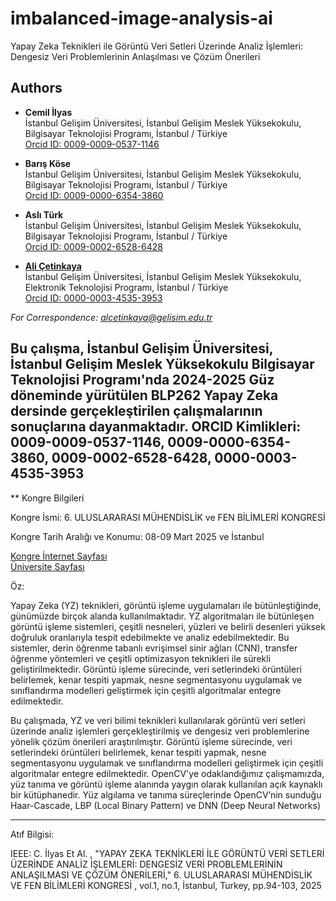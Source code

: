 # imbalanced-image-analysis-ai

Yapay Zeka Teknikleri ile Görüntü Veri Setleri Üzerinde Analiz İşlemleri: Dengesiz Veri Problemlerinin Anlaşılması ve Çözüm Önerileri

## Authors  

- **Cemil İlyas**    
  İstanbul Gelişim Üniversitesi, İstanbul Gelişim Meslek Yüksekokulu, Bilgisayar Teknolojisi Programı, İstanbul / Türkiye    
  [Orcid ID: 0009-0009-0537-1146](https://orcid.org/0009-0009-0537-1146)

- **Barış Köse**    
  İstanbul Gelişim Üniversitesi, İstanbul Gelişim Meslek Yüksekokulu, Bilgisayar Teknolojisi Programı, İstanbul / Türkiye     
  [Orcid ID: 0009-0000-6354-3860](https://orcid.org/0009-0000-6354-3860)

- **Aslı Türk**    
  İstanbul Gelişim Üniversitesi, İstanbul Gelişim Meslek Yüksekokulu, Bilgisayar Teknolojisi Programı, İstanbul / Türkiye    
  [Orcid ID: 0009-0002-6528-6428](https://orcid.org/0009-0002-6528-6428)

- [**Ali Çetinkaya**](https://scholar.google.com.tr/citations?user=XSEW-NcAAAAJ)    
  İstanbul Gelişim Üniversitesi, İstanbul Gelişim Meslek Yüksekokulu, Elektronik Teknolojisi Programı, İstanbul / Türkiye     
  [Orcid ID: 0000-0003-4535-3953](https://orcid.org/0000-0003-4535-3953)

*For Correspondence: alcetinkaya@gelisim.edu.tr*

##  Bu çalışma, İstanbul Gelişim Üniversitesi, İstanbul Gelişim Meslek Yüksekokulu Bilgisayar Teknolojisi Programı'nda 2024-2025 Güz döneminde yürütülen BLP262 Yapay Zeka dersinde gerçekleştirilen çalışmalarının sonuçlarına dayanmaktadır. ORCID Kimlikleri: 0009-0009-0537-1146, 0009-0000-6354-3860, 0009-0002-6528-6428, 0000-0003-4535-3953

** Kongre Bilgileri

Kongre İsmi: 6. ULUSLARARASI MÜHENDİSLİK ve FEN BİLİMLERİ KONGRESİ

Kongre Tarih Aralığı ve Konumu: 08-09 Mart 2025 ve İstanbul

[Kongre İnternet Sayfası](https://www.engineeringandsciencescongress.org/)    
[Üniversite Sayfası](https://avesis.gelisim.edu.tr/yayin/2ad4364a-92aa-4049-b161-e79d14b06a34/yapay-zeka-teknikleri-ile-goruntu-veri-setleri-uzerinde-analiz-islemleri-dengesiz-veri-problemlerinin-anlasilmasi-ve-cozum-onerileri)   

Öz:

Yapay Zeka (YZ) teknikleri, görüntü işleme uygulamaları ile bütünleştiğinde, günümüzde birçok alanda kullanılmaktadır. YZ algoritmaları ile bütünleşen görüntü işleme sistemleri, çeşitli nesneleri, yüzleri ve belirli desenleri yüksek doğruluk oranlarıyla tespit edebilmekte ve analiz edebilmektedir. Bu sistemler, derin öğrenme tabanlı evrişimsel sinir ağları (CNN), transfer öğrenme yöntemleri ve çeşitli optimizasyon teknikleri ile sürekli geliştirilmektedir. Görüntü işleme sürecinde, 
veri setlerindeki örüntüleri belirlemek, kenar tespiti yapmak, nesne segmentasyonu uygulamak ve sınıflandırma modelleri geliştirmek için çeşitli algoritmalar entegre edilmektedir.

Bu çalışmada, YZ ve veri bilimi teknikleri kullanılarak görüntü veri setleri üzerinde analiz işlemleri gerçekleştirilmiş ve dengesiz veri problemlerine yönelik çözüm önerileri araştırılmıştır. Görüntü işleme sürecinde, veri setlerindeki örüntüleri belirlemek, kenar tespiti yapmak, nesne segmentasyonu uygulamak ve sınıflandırma modelleri geliştirmek için çeşitli algoritmalar entegre edilmektedir. OpenCV'ye odaklandığımız çalışmamızda, yüz tanıma ve görüntü işleme alanında yaygın olarak kullanılan açık kaynaklı bir kütüphanedir. Yüz algılama ve tanıma süreçlerinde OpenCV’nin sunduğu Haar-Cascade, LBP (Local Binary Pattern) ve DNN (Deep Neural Networks) 



---

Atıf Bilgisi:

IEEE: C. İlyas Et Al. , "YAPAY ZEKA TEKNİKLERİ İLE GÖRÜNTÜ VERİ SETLERİ ÜZERİNDE ANALİZ İŞLEMLERİ: DENGESİZ VERİ PROBLEMLERİNİN ANLAŞILMASI VE ÇÖZÜM ÖNERİLERİ," 6. ULUSLARARASI MÜHENDİSLİK VE FEN BİLİMLERİ KONGRESİ , vol.1, no.1, İstanbul, Turkey, pp.94-103, 2025


